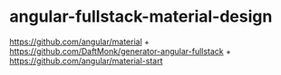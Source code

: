# angular-fullstack-material-design
https://github.com/angular/material + https://github.com/DaftMonk/generator-angular-fullstack + https://github.com/angular/material-start

